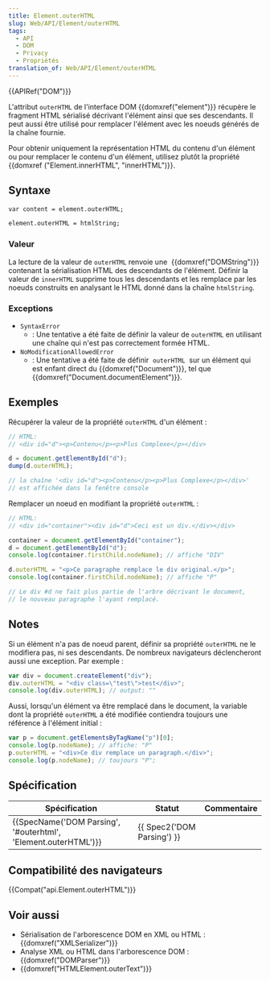 ```yaml
---
title: Element.outerHTML
slug: Web/API/Element/outerHTML
tags:
  - API
  - DOM
  - Privacy
  - Propriétés
translation_of: Web/API/Element/outerHTML
---
```

{{APIRef("DOM")}}

L'attribut `outerHTML` de l'interface DOM {{domxref("element")}} récupère le fragment HTML sérialisé décrivant l'élément ainsi que ses descendants. Il peut aussi être utilisé pour remplacer l'élément avec les noeuds générés de la chaîne fournie.

Pour obtenir uniquement la représentation HTML du contenu d'un élément ou pour remplacer le contenu d'un élément, utilisez plutôt la propriété {{domxref ("Element.innerHTML", "innerHTML")}}.

## Syntaxe

```html
var content = element.outerHTML;

element.outerHTML = htmlString;
```

### Valeur

La lecture de la valeur de `outerHTML` renvoie une  {{domxref("DOMString")}} contenant la sérialisation HTML des descendants de l'élément. Définir la valeur de `innerHTML` supprime tous les descendants et les remplace par les noeuds construits en analysant le HTML donné dans la chaîne `htmlString`.

### Exceptions

- `SyntaxError`
  - : Une tentative a été faite de définir la valeur de `outerHTML` en utilisant une chaîne qui n'est pas correctement formée HTML.
- `NoModificationAllowedError`
  - : Une tentative a été faite de définir  `outerHTML`  sur un élément qui est enfant direct du {{domxref("Document")}}, tel que {{domxref("Document.documentElement")}}.

## Exemples

Récupérer la valeur de la propriété `outerHTML` d'un élément :

```js
// HTML:
// <div id="d"><p>Contenu</p><p>Plus Complexe</p></div>

d = document.getElementById("d");
dump(d.outerHTML);

// la chaîne '<div id="d"><p>Contenu</p><p>Plus Complexe</p></div>'
// est affichée dans la fenêtre console
```

Remplacer un noeud en modifiant la propriété `outerHTML` :

```js
// HTML:
// <div id="container"><div id="d">Ceci est un div.</div></div>

container = document.getElementById("container");
d = document.getElementById("d");
console.log(container.firstChild.nodeName); // affiche "DIV"

d.outerHTML = "<p>Ce paragraphe remplace le div original.</p>";
console.log(container.firstChild.nodeName); // affiche "P"

// Le div #d ne fait plus partie de l'arbre décrivant le document,
// le nouveau paragraphe l'ayant remplacé.
```

## Notes

Si un élément n'a pas de noeud parent, définir sa propriété `outerHTML` ne le modifiera pas, ni ses descendants. De nombreux navigateurs déclencheront aussi une exception. Par exemple :

```js
var div = document.createElement("div");
div.outerHTML = "<div class=\"test\">test</div>";
console.log(div.outerHTML); // output: ""
```

Aussi, lorsqu'un élément va être remplacé dans le document, la variable dont la propriété `outerHTML` a été modifiée contiendra toujours une référence à l'élément initial :

```js
var p = document.getElementsByTagName("p")[0];
console.log(p.nodeName); // affiche: "P"
p.outerHTML = "<div>Ce div remplace un paragraph.</div>";
console.log(p.nodeName); // toujours "P";
```

## Spécification

| Spécification                                                                        | Statut                               | Commentaire |
| ------------------------------------------------------------------------------------ | ------------------------------------ | ----------- |
| {{SpecName('DOM Parsing', '#outerhtml', 'Element.outerHTML')}} | {{ Spec2('DOM Parsing') }} |             |

## Compatibilité des navigateurs

{{Compat("api.Element.outerHTML")}}

## Voir aussi

- Sérialisation de l'arborescence DOM en XML ou HTML : {{domxref("XMLSerializer")}}
- Analyse XML ou HTML dans l'arborescence DOM : {{domxref("DOMParser")}}
- {{domxref("HTMLElement.outerText")}}
